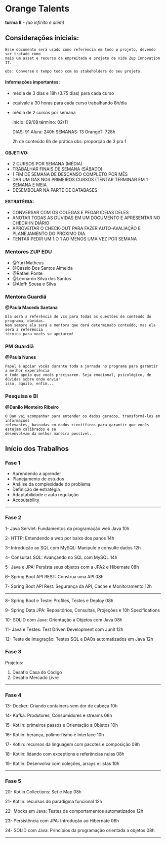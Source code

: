 # Orange Talents
<b>turma 8</b><i> - (ao infinito e além)</i>

## Considerações iniciais:

	Esse documento será usado como referência em todo o projeto, devendo ser tratado como
    mais um asset e recurso da empreitada e projeto de vida Zup Innovation IT.

    obs: Converse o tempo todo com os stakeholders do seu projeto.

#### Informações importantes:

* média de 3 dias e 18h (3.75 dias) para cada curso
* equivale à 30 horas para cada curso trabalhando 8h/dia
* média de 2 cursos por semana


    início: 09/08   término: 02/11 
    
    DIAS: 91        Alura: 240h 
    SEMANAS: 13     OrangeT: 728h
    
    2h de conteúdo 6h de prática
    obs: proporção de 3 pra 1

#### OBJETIVO:

* 2 CURSOS POR SEMANA (MÉDIA)
* TRABALHAR FINAIS DE SEMANA (SÁBADO)
* 1 FIM DE SEMANA DE DESCANSO COMPLETO POR MÊS
* DAR UM GÁS NOS PRIMEIROS CURSOS (TENTAR TERMINAR EM 1 SEMANA E MEIA.
* DESEMBOLAR NA PARTE DE DATABASES

#### ESTRATÉGIA:
* CONVERSAR COM OS COLEGAS E PEGAR IDEIAS DELES
* ANOTAR TODAS AS DÚVIDAS EM UM DOCUMENTO E APRESENTAR NO CHECK-IN DIÁRIO
* APROVEITAR O CHECK-OUT PARA FAZER AUTO-AVALIAÇÃO E PLANEJAMENTO DO PRÓXIMO DIA
* TENTAR PEDIR UM 1 O 1 AO MENOS UMA VEZ POR SEMANA

### Mentores ZUP EDU
* @Yuri Matheus
* @Cassio Dos Santos Almeida
* @Rafael Ponte
* @Leonardo Silva dos Santos
* @Alefh Sousa e Silva

### Mentora Guardiã
<b>@Paula Macedo Santana</b>

    Ela será a referência de vcs para todas as questões de conteúdo do programa, dúvidas.
    Nem sempre ela será a mentora que dará determinado conteúdo, mas ela será a referência
    técnica para vocês se apoiarem!

### PM Guardiã
<b>@Paula Nunes</b>

    Papel é apoiar vocês durante toda a jornada no programa para garantir a melhor experiência
    e todo apoio que vocês precisarem. Seja emocional, psicológico, de dúvidas sobre onde enviar
    isso, aquilo, enfim...

### Pesquisa e BI
<b>@Danilo Monteiro Ribeiro</b>

	O Dan vai acompanhar para entender os dados gerados, transformá-los em informações 
    relevantes, baseadas em dados científicos para garantir que vocês estejam calibrados e se
    desenvolvam da melhor maneira possível.


## Início dos Trabalhos

### Fase 1

* Aprendendo a aprender
* Planejamento de estudos
* Análise da complexidade do problema
* Definição de estratégia
* Adaptabilidade e auto regulação
* Accoutability

___________________________________________________________________________

### Fase 2

1- Java Servlet: Fundamentos da programação web Java				10h

2- HTTP: Entendendo a web por baixo dos panos						14h

3- Introdução ao SQL com MySQL: Manipule e consulte dados 			12h

4- Consultas SQL: Avançando no SQL com MySQL 						14h

5- Java e JPA: Persista seus objetos com a JPA2 e Hibernate 		08h

6- Spring Boot API REST: Construa uma API 							08h

7- Spring Boot API Rest: Segurança da API, Cache e Monitoramento 	12h

___________________________________________________________________________		

8- Spring Boot e Teste: Profiles, Testes e Deploy 					08h

9- Spring Data JPA: Repositórios, Consultas, Projeções e 			10h
Specifications

10- SOLID com Java: Orientação a Objetos com Java 					08h

11- Java e Testes: Test Driven Development com Junit 				12h

12- Teste de Integração: Testes SQL e DAOs automatizados em Java 	12h

### Fase 3

Projetos:

1) Desafio Casa do Código
2) Desafio Mercado Livre

___________________________________________________________________________

### Fase 4

13- Docker: Criando containers sem dor de cabeça 					10h

14- Kafka: Produtores, Consumidores e streams 						08h

15- Kotlin: primeiros passos e Orientação a Objetos 				10h

16- Kotlin: herança, polimorfismo e Interface 						10h

17- Kotlin: recursos da linguagem com pacotes e composição 			08h

18- Kotlin: lidando com exceptions e referências nulas 				08h

19- Kotlin: Desenvolva com coleções, arrays e listas 				10h

___________________________________________________________________________

### Fase 5

20- Kotlin Collections: Set e Map 									08h

21- Kotlin: recursos do paradigma funcional 						12h

22- Mocks em Java: Testes de comportamentos automatizados 			12h

23- Persistência com JPA: Introdução ao Hibernate 					08h

24- SOLID com Java: Princípios da programação orientada a objetos 	08h

___________________________________________________________________________